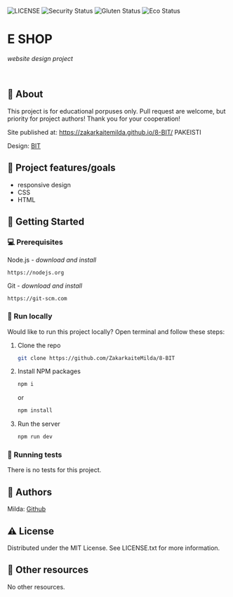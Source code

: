 ![LICENSE](https://img.shields.io/badge/license-MIT-blue.svg?style=flat-square)
![Security Status](https://img.shields.io/security-headers?label=Security&url=https%3A%2F%2Fgithub.com&style=flat-square)
![Gluten Status](https://img.shields.io/badge/Gluten-Free-green.svg)
![Eco Status](https://img.shields.io/badge/ECO-Friendly-green.svg)

# E SHOP

_website design project_

<br>

## 🌟 About

This project is for educational porpuses only. Pull request are welcome, but priority for project authors! Thank you for your cooperation!

Site published at: https://zakarkaitemilda.github.io/8-BIT/ PAKEISTI

Design: [BIT](https://www.figma.com/file/ckVqD5CByyU7l2QwrNzuLJ/Untitled?type=design&node-id=0-1&t=5LUmOwhSIgTcFIei-0)

## 🎯 Project features/goals

-   responsive design
-   CSS
-   HTML

## 🧰 Getting Started

### 💻 Prerequisites

Node.js - _download and install_

```
https://nodejs.org
```

Git - _download and install_

```
https://git-scm.com
```

### 🏃 Run locally

Would like to run this project locally? Open terminal and follow these steps:

1. Clone the repo
    ```sh
    git clone https://github.com/ZakarkaiteMilda/8-BIT
    ```
2. Install NPM packages
    ```sh
    npm i
    ```
    or
    ```sh
    npm install
    ```
3. Run the server
    ```sh
    npm run dev
    ```

### 🧪 Running tests

There is no tests for this project.

## 🎅 Authors

Milda: [Github](https://github.com/ZakarkaiteMilda)

## ⚠️ License

Distributed under the MIT License. See LICENSE.txt for more information.

## 🔗 Other resources

No other resources.